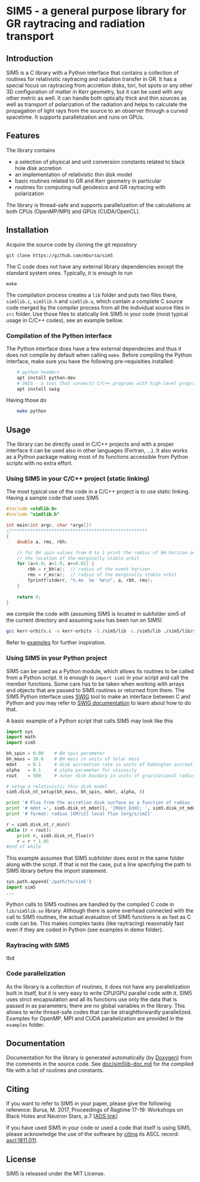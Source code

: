 # SIM5 - a general purpose library for GR raytracing and radiation transport

## Introduction

SIM5 is a C library with a Python interface that contains a collection of routines for relativistic raytracing and radiation transfer in GR. It has a special focus on raytracing from accretion disks, tori, hot spots or any other 3D configuration of matter in Kerr geometry, but it can be used with any other metric as well. It can handle both optically thick and thin sources as well as transport of polarization of the radiation and helps to calculate the propagation of light rays from the source to an observer through a curved spacetime. It supports parallelization and runs on GPUs.

## Features

The library contains
* a selection of physical and unit conversion constants related to black hole disk accretion
* an implementation of relativistic thin disk model
* basic routines related to GR and Kerr geometry in particular
* routines for computing null geodesics and GR raytracing with polarization 

The library is thread-safe and supports parallelization of the calculations at both CPUs (OpenMP/MPI) and GPUs (CUDA/OpenCL). 

## Installation

Acquire the source code by cloning the git repository

    git clone https://github.com/mbursa/sim5

The C code does not have any external library dependencies except the standard system ones. Typically, it is enough to run

    make

The compilation process creates a `lib` folder and puts two files there, `sim5lib.c`, `sim5lib.h` and `sim5lib.o`, which contain a complete C source code merged by the compiler process from all the individual source files in `src` folder. Use those files to statically link SIM5 in your code (most typical usage in C/C++ codes), see an example bellow.

### Compilation of the Python interface

The Python interface does have a few external dependecies and thus it does not compile by default when calling `make`. Before compiling the Python interface, make sure you have the following pre-requisities installed:

```bash
    # python headers
    apt install python-dev
    # SWIG - a tool that connects C/C++ programs with high-level programming languages
    apt install swig
```

Having those do

```bash
    make python
```

<!--
The third file is a compiled library used for run-time linking. It is used by the Python interface, but you may use it for dynamical linking of SIM5 to your code too.
-->

## Usage

The library can be directly used in C/C++ projects and with a proper interface it can be used also in other languages (Fortran, ...). It also works as a Python package making most of its functions accessible from Python scripts with no extra effort. 

### Using SIM5 in your C/C++ project (static linking)

The most typical use of the code in a C/C++ project is to use static linking. Having a sample code that uses SIM5

```C
#include <stdlib.h>
#include "sim5lib.h"

int main(int argc, char *argv[])
//***************************************************
{
    double a, rms, rbh;

    // for BH spin values from 0 to 1 print the radius of BH horizon and 
    // the location of the marginally stable orbit
    for (a=0.0; a<1.0; a+=0.01) {
        rbh = r_bh(a);  // radius of the event horizon
        rms = r_ms(a);  // radius of the marginally stable orbit
        fprintf(stderr, "%.4e  %e  %e\n", a, rbh, rms);
    }
    
    return 0;
}
```

we compile the code with (assuming SIM5 is located in subfolder sim5 of the current directory and assuming `make` has been run on SIM5)

```bash
gcc kerr-orbits.c -o kerr-orbits -I./sim5/lib -L./sim5/lib ./sim5/lib/sim5lib.o -lm
```

Refer to [examples](examples) for further inspiration.

### Using SIM5 in your Python project
SIM5 can be used as a Python module, which allows its routines to be called from a Python script. It is enough to `import sim5` in your script and call the member functions. Some care has to be taken when working with arrays and objects that are passed to SIM5 routines or returned from them. The SIM5 Python interface uses [SWIG](http://www.swig.org/) tool to make an interface between C and Python and you may refer to [SWIG documentation](http://www.swig.org/Doc3.0/SWIGDocumentation.html) to learn about how to do that.

A basic example of a Python script that calls SIM5 may look like this

```Python
import sys
import math
import sim5

bh_spin = 0.99    # BH spin parameter
bh_mass = 10.0    # BH mass in units of Solar mass
mdot    = 0.1     # disk accreation rate in units of Eddington accreation rate
alpha   = 0.1     # alpha parameter for viscosity
rout    = 500     # outer disk boudary in units of gravitational radius

# setup a relativistic thin disk model
sim5.disk_nt_setup(bh_mass, bh_spin, mdot, alpha, 0)

print '# Flux from the accretion disk surface as a function of radius for Novikov-Thorne disk model'
print '# mdot =', sim5.disk_nt_mdot(), '[Mdot_Edd]; ', sim5.disk_nt_mdot()*bh_mass*sim5.Mdot_Edd/1e18, 'g/s'
print '# format: radius [GM/c2] local flux [erg/s/cm2]'

r = sim5.disk_nt_r_min()
while (r < rout):
    print r, sim5.disk_nt_flux(r)
    r = r * 1.05
#end of while 
```
This example assumes that SIM5 subfolder does exist in the same folder along with the script. If that is not the case, put a line specifying the path to SIM5 library before the import statement.
```Python
sys.path.append('/path/to/sim5')
import sim5
...
```

Python calls to SIM5 routines are handled by the compiled C code in `lib/sim5lib.so` library. Although there is some overhead connected with the call to SIM5 routines, the actual evaluation of SIM5 functions is as fast as C code can be. This makes complex tasks (like raytracing) reasonably fast even if they are coded in Python (see examples in demo folder).

### Raytracing with SIM5

tbd

### Code parallelization

As the library is a collection of routines, it does not have any parallelization built in itself, but it is very easy to write CPU/GPU parallel code with it. SIM5 uses strict encapsulation and all its functions use only the data that is passed in as parameters; there are no global variables in the library. This allows to write thread-safe codes that can be straightforwardly parallelized. Examples for OpenMP, MPI and CUDA parallelization are provided in the `examples` folder.

## Documentation

Documentation for the library is generated automatically (by [Doxygen](http://www.doxygen.nl/)) from the comments in the source code. See [doc/sim5lib-doc.md](doc/sim5lib-doc.md) for the compiled file with a list of routines and constants.

## Citing

If you want to refer to SIM5 in your paper, please give the following reference:
Bursa, M. 2017, Proceedings of Ragtime 17-19: Workshops on Black Holes and Neutron Stars, p.7 [[ADS link](http://adsabs.harvard.edu/abs/2017bhns.work....7B)]

If you have used SIM5 in your code or used a code that itself is using SIM5, please acknowledge the use of the software by [citing](http://ascl.net/wordpress/about-ascl/citing-the-ascl-and-codes/) its ASCL record: [ascl:1811.011](http://adsabs.harvard.edu/abs/2018ascl.soft11011B).



## License

SIM5 is released under the MIT License.


